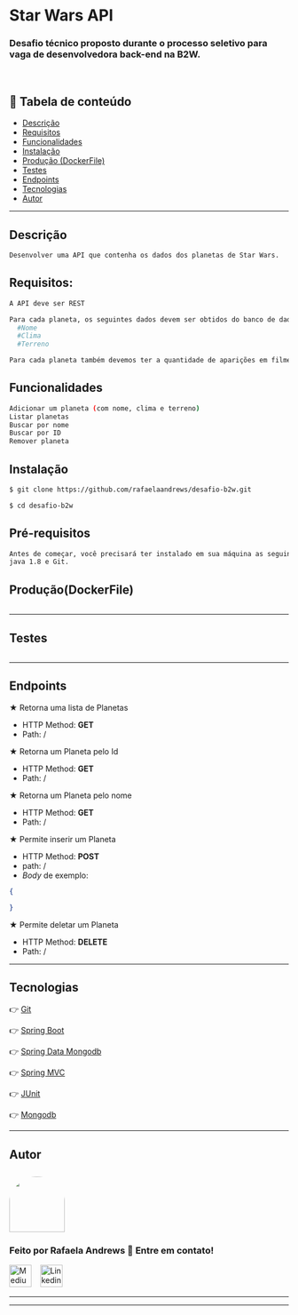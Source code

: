 # Star Wars API

### Desafio técnico proposto durante o processo seletivo para vaga de desenvolvedora back-end na B2W.

<br/>

## 🔗 Tabela de conteúdo

- [Descrição](#Descrição)
- [Requisitos](#Requisitos)
- [Funcionalidades](#Funcionalidades)
- [Instalação](#Instalação)
- [Produção (DockerFile)](#Produção(DockerFile))
- [Testes](#testes)
- [Endpoints](#Endpoints)
- [Tecnologias](#tecnologias)
- [Autor](#Autor)

---

## Descrição
```bash
Desenvolver uma API que contenha os dados dos planetas de Star Wars.
```

## Requisitos:
```bash
A API deve ser REST

Para cada planeta, os seguintes dados devem ser obtidos do banco de dados da aplicação, sendo inserido manualmente:
  #Nome
  #Clima
  #Terreno

Para cada planeta também devemos ter a quantidade de aparições em filmes, que podem ser obtidas pela API pública do Star Wars: https://swapi.co/
```

## Funcionalidades
```bash
Adicionar um planeta (com nome, clima e terreno)
Listar planetas
Buscar por nome
Buscar por ID
Remover planeta
```

## Instalação
```bash
$ git clone https://github.com/rafaelaandrews/desafio-b2w.git

$ cd desafio-b2w
```

## Pré-requisitos
```bash
Antes de começar, você precisará ter instalado em sua máquina as seguintes ferramentas:
java 1.8 e Git.
```

## Produção(DockerFile)

```bash

```

---

## Testes

```bash

```

---

## Endpoints

★ Retorna uma lista de Planetas

- HTTP Method: **GET**
- Path: /

★ Retorna um Planeta pelo Id

- HTTP Method: **GET**
- Path: /

★ Retorna um Planeta pelo nome

- HTTP Method: **GET**
- Path: /

★ Permite inserir um Planeta

- HTTP Method: **POST**
- path: /
- _Body_ de exemplo:

```JSON
{

}
```

★ Permite deletar um Planeta

- HTTP Method: **DELETE**
- Path: /


---

## Tecnologias

👉 [Git](https://git-scm.com/)

👉 [Spring Boot]()

👉 [Spring Data Mongodb]()

👉 [Spring MVC]()

👉 [JUnit]()

👉 [Mongodb]()

---

## Autor

<a href="https://github.com/rafaelaandrews">
 <img style="border-radius: 50% 50% 0 0; padding-top:10px" src="https://avatars2.githubusercontent.com/u/37222413?s=460&u=dbdf89d17de90d22a48ae014e52e15402e2096c1&v=4" width="100px;" alt=""/>
</a>
<br />

### Feito por Rafaela Andrews 🤘 Entre em contato!

[<img src="https://github.githubassets.com/images/modules/logos_page/GitHub-Mark.png" height="40" width="40" alt="Medium" />](https://github.com/rafaelaandrews)&nbsp;&nbsp;&nbsp;
[<img src="https://www.iconfinder.com/data/icons/social-messaging-ui-color-shapes-2-free/128/social-linkedin-circle-512.png" height="40" width="40" alt="Linkedin" />](https://www.linkedin.com/in/rafaela-andrews-403190153/)&nbsp;&nbsp;

---
---